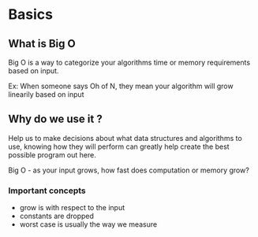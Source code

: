 # Basics

## What is Big O

Big O is a way to categorize your algorithms time or memory requirements based on input.

Ex: When someone says Oh of N, they mean your algorithm will grow linearily based on input

## Why do we use it ?

Help us to make decisions about what data structures and algorithms to use, knowing how they will perform can greatly help create the best possible program out here.

Big O - as your input grows, how fast does computation or memory grow?

### Important concepts

- grow is with respect to the input
- constants are dropped
- worst case is usually the way we measure